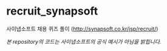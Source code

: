 # recruit_synapsoft
사이냅소프트 채용 퀴즈 풀이 (http://synapsoft.co.kr/jsp/recruit/)

_본 repository의 코드는 사이냅소프트의 공식 예시가 아님을 밝힙니다._
